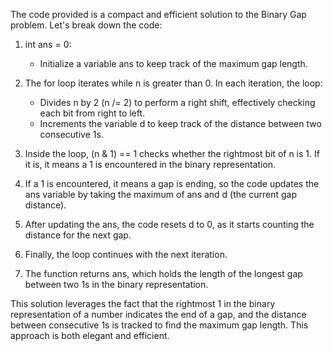 The code provided is a compact and efficient solution to the Binary Gap problem. Let's break down the code:

1. int ans = 0:
   - Initialize a variable ans to keep track of the maximum gap length.
  
2. The for loop iterates while n is greater than 0. In each iteration, the loop:
   - Divides n by 2 (n /= 2) to perform a right shift, effectively checking each bit from right to left.
   - Increments the variable d to keep track of the distance between two consecutive 1s.
  
3. Inside the loop, (n & 1) == 1 checks whether the rightmost bit of n is 1. If it is, it means a 1 is encountered in the binary representation.

4. If a 1 is encountered, it means a gap is ending, so the code updates the ans variable by taking the maximum of ans and d (the current gap distance).

5. After updating the ans, the code resets d to 0, as it starts counting the distance for the next gap.

6. Finally, the loop continues with the next iteration.

7. The function returns ans, which holds the length of the longest gap between two 1s in the binary representation.


This solution leverages the fact that the rightmost 1 in the binary representation of a number indicates the end of a gap, and the distance between consecutive 1s is tracked to find the maximum gap length. This approach is both elegant and efficient.
